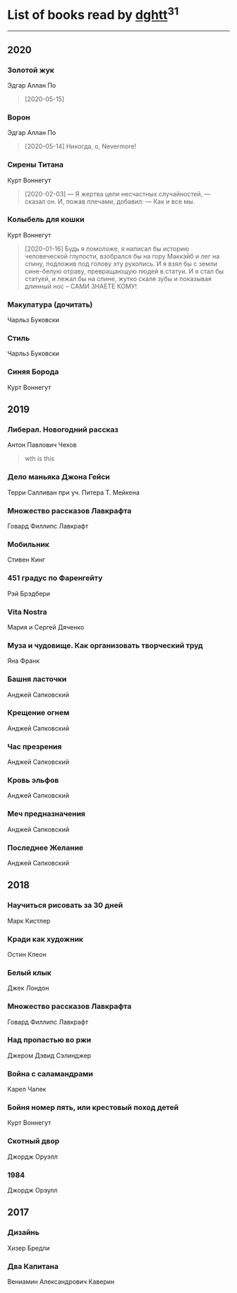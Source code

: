 # List of books read by [dghtt](http://vk.com/id233860015)<sup>31</sup>
---

## 2020

### Золотой жук
Эдгар Аллан По
> [2020-05-15] 


### Ворон
Эдгар Аллан По
> [2020-05-14] Никогда, о, Nevermore!


### Сирены Титана
Курт Воннегут
> [2020-02-03] — Я жертва цепи несчастных случайностей, — сказал он. И, пожав плечами, добавил: — Как и все мы.


### Колыбель для кошки
Курт Воннегут
> [2020-01-16] Будь я помоложе, я написал бы историю человеческой глупости, взобрался бы на гору Маккэйб и лег на спину, подложив под голову эту рукопись. И я взял бы с земли сине-белую отраву, превращающую людей в статуи. И я стал бы статуей, и лежал бы на спине, жутко скаля зубы и показывая длинный нос – САМИ ЗНАЕТЕ КОМУ!


### Макулатура (дочитать)
Чарльз Буковски


### Стиль
Чарльз Буковски


### Синяя Борода
Курт Воннегут



## 2019

### Либерал. Новогодний рассказ
Антон Павлович Чехов
> wth is this


### Дело маньяка Джона Гейси
Терри Салливан при уч. Питера Т. Мейкена


### Множество рассказов Лавкрафта
Говард Филлипс Лавкрафт


### Мобильник
Стивен Кинг


### 451 градус по Фаренгейту
Рэй Брэдбери


### Vita Nostra
Мария и Сергей Дяченко


### Муза и чудовище. Как организовать творческий труд
Яна Франк


### Башня ласточки
Анджей Сапковский


### Крещение огнем
Анджей Сапковский


### Час презрения
Анджей Сапковский


### Кровь эльфов
Анджей Сапковский


### Меч предназначения
Анджей Сапковский


### Последнее Желание
Анджей Сапковский



## 2018

### Научиться рисовать за 30 дней
Марк Кистлер


### Кради как художник
Остин Клеон


### Белый клык
Джек Лондон


### Множество рассказов Лавкрафта
Говард Филлипс Лавкрафт


### Над пропастью во ржи
Джером Дэвид Сэлинджер


### Война с саламандрами
Карел Чапек


### Бойня номер пять, или крестовый поход детей
Курт Воннегут


### Скотный двор
Джордж Оруэлл


### 1984
Джордж Орэулл



## 2017

### Дизайнь
Хизер Бредли


### Два Капитана
Вениамин Александрович Каверин



